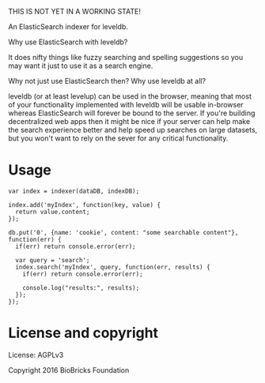 
THIS IS NOT YET IN A WORKING STATE!

An ElasticSearch indexer for leveldb.

Why use ElasticSearch with leveldb? 

It does nifty things like fuzzy searching and spelling suggestions so you may want it just to use it as a search engine.

Why not just use ElasticSearch then? Why use leveldb at all? 

leveldb (or at least levelup) can be used in the browser, meaning that most of your functionality implemented with leveldb will be usable in-browser whereas ElasticSearch will forever be bound to the server. If you're building decentralized web apps then it might be nice if your server can help make the search experience better and help speed up searches on large datasets, but you won't want to rely on the sever for any critical functionality.

# Usage

```
var index = indexer(dataDB, indexDB);

index.add('myIndex', function(key, value) {
  return value.content;
});

db.put('0', {name: 'cookie', content: "some searchable content"}, function(err) {
  if(err) return console.error(err);

  var query = 'search';
  index.search('myIndex', query, function(err, results) {
    if(err) return console.error(err);

    console.log("results:", results);
  });
});
```

# License and copyright

License: AGPLv3

Copyright 2016 BioBricks Foundation